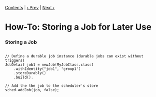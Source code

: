 
<div class="secNavPanel"><a href=".">Contents</a> | <a href="UnscheduleJob.html">&lsaquo;&nbsp;Prev</a> | <a href="ScheduleStoredJob.html">Next&nbsp;&rsaquo;</a></div>





# How-To: Storing a Job for Later Use

### Storing a Job

<pre class="prettyprint highlight"><code class="language-java" data-lang="java">
// Define a durable job instance (durable jobs can exist without triggers)
JobDetail job1 = newJob(MyJobClass.class)
    .withIdentity("job1", "group1")
    .storeDurably()
    .build();

// Add the the job to the scheduler's store
sched.addJob(job, false);
</code></pre>
